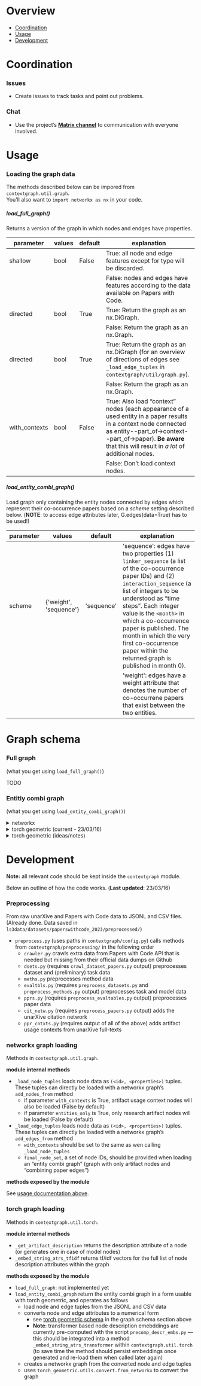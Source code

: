 # Overview

* [Coordination](#coordination)
* [Usage](#usage)
* [Development](#development)

# Coordination

### Issues

* Create issues to track tasks and point out problems.

### Chat

* Use the project’s **[Matrix channel](https://matrix.to/#/!TJpokbSjPiQzYMsiFC:kit.edu?via=kit.edu)** to communication with everyone involved.

# Usage

### Loading the graph data

The methods described below can be impored from `contextgraph.util.graph`.  
You’ll also want to `import networkx as nx` in your code.

##### load\_full\_graph()

Returns a version of the graph in which nodes and endges have properties.

parameter | values | default | explanation
--------- | ------ | ------- | -----------
shallow   | bool   | False   | True: all node and edge features except for type will be discarded.
&zwnj;    | &zwnj; | &zwnj;  | False: nodes and edges have features according to the data available on Papers with Code.
directed  | bool   | True    | True: Return the graph as an nx.DiGraph.
&zwnj;    | &zwnj; | &zwnj;  | False: Return the graph as an nx.Graph.
directed  | bool   | True    | True: Return the graph as an nx.DiGraph (for an overview of directions of edges see `_load_edge_tuples` in `contextgraph/util/graph.py`).
&zwnj;    | &zwnj; | &zwnj;  | False: Return the graph as an nx.Graph.
with\_contexts  | bool | False | True: Also load “context” nodes (each appearance of a used entity in a paper results in a context node connected as entity--part\_of-&gt;context--part\_of-&gt;paper). **Be aware** that this will result in *a lot* of additional nodes.
&zwnj;    | &zwnj; | &zwnj;  | False: Don’t load context nodes.

##### load\_entity\_combi\_graph()

Load graph only containing the entity nodes connected by edges which represent their co-occurrence papers based on a *scheme* setting described below. (**NOTE**: to access edge attributes later, G.edges(data=True) has to be used!)

parameter | values | default | explanation
--------- | ------ | ------- | -----------
scheme    | {'weight', 'sequence'} | 'sequence' | 'sequence': edges have two properties (1) `linker_sequence` (a list of the co-occurrence paper IDs) and (2) `interaction_sequence` (a list of integers to be understood as “time steps”. Each integer value is the `<month>` in which a co-occurrence paper is published. The month in which the very first co-occurrence paper within the returned graph is published in month 0).
&zwnj;    | &zwnj; | &zwnj;  | 'weight': edges have a weight attribute that denotes the number of co-occurrene papers that exist between the two entities.


# Graph schema

### Full graph

(what you get using `load_full_graph()`)

TODO

### Entitiy combi graph

(what you get using `load_entity_combi_graph()`)

<details>
<summary>networkx</summary>

* node features
    * tasks
        * id (str)
        * type (str)
        * name (str)
        * description (str)
        * categories (list)
    * method
        * url (str)
        * name (str)
        * full\_name (str)
        * description (str)
        * paper (dict)
        * introduced\_year (int)
        * source\_url (str)
        * source\_title (str)
        * code\_snippet_url (str)
        * num\_papers (int)
        * id (str)
        * type (str)
    * model
        * id (str)
        * type (str)
        * name (str)
        * using\_paper\_titles (list)
        * evaluations (list)
    * dataset
        * url (str)
        * name (str)
        * full\_name (str)
        * homepage (str)
        * description (str)
        * paper (dict)
        * introduced_date (str)
        * warning (NoneType)
        * modalities (list)
        * languages (list)
        * num_papers (int)
        * data\_loaders (list)
        * id (str)
        * type (str)
        * year (int)
        * month (int)
        * day (int)
        * variant\_surface\_forms (list)

</details>

<details>
<summary>torch geometric (current - 23/03/16)</summary>

* node features
    * id (ordinal) (0..\<num\_nodes\>)
    * type (ordinal) (dataset: 0, method: 1, model: 2, task: 3)
    * description (transformer based embedding)
* edge features
    * “weight” (=number of combined use papers, see [load\_entity\_combi\_graph() scheme parameter](#load_entity_combi_graph))

</details>

<details>
<summary>torch geometric (ideas/notes)</summary>

* node features
    * tasks
        * id (ordinal)
        * type (ordinal)
        * description (bag of words)
        * categories (one-hot enconding)
    * method
        * id (ordinal)
        * type (ordinal)
        * description (bag of words)
        * introduced\_year (int)
        * num\_papers (int)
    * model
        * id (ordinal)
        * type (ordinal)
        * num\_papers (int) (derived from using\_paper\_titles)
        * evaluations (int (number of evaluations))
    * dataset
        * id (ordinal)
        * type (ordinal)
        * description (bag of words)
        * introduced\_date (int)
        * modalities (one-hot encoding)
        * num\_papers (int)
        * data\_loaders (int (number of data loaders))

</details>

# Development

**Note:** all relevant code should be kept inside the `contextgraph` module.

Below an outline of how the code works. (**Last updated**: 23/03/16)

### Preprocessing

From raw unarXive and Papers with Code data to JSONL and CSV files. (Already done. Data saved in `ls3data/datasets/paperswithcode_2023/preprocessed/`)

* `preprocess.py` (uses paths in `contextgraph/config.py`) calls methods from `contextgraph/preprocessing/` in the following order
    * `crawler.py` crawls extra data from Papers with Code API that is needed but missing from their official data dumps on Github
    * `dsets.py`  (requires `crawl_dataset_papers.py` output)  preprocesses dataset and (preliminary) task data
    * `meths.py`  preprocesses method data
    * `evaltbls.py`  (requires `preprocess_datasets.py` and `preprocess_methods.py` output) preprocesses task and model data
    * `pprs.py`  (requires `preprocess_evaltables.py` output) preprocesses paper data
    * `cit_netw.py`  (requires `preprocess_papers.py` output) adds the unarXive citation network
    * `ppr_cntxts.py` (requires output of all of the above) adds artifact usage contexts from unarXive full-texts

### networkx graph loading

Methods in `contextgraph.util.graph`.

**module internal methods**

* `_load_node_tuples` loads node data as `(<id>, <properties>)` tuples. These tuples can directly be loaded with a networkx graph’s `add_nodes_from` method
    * if parameter `with_contexts` is True, artifact usage context nodes will also be loaded (False by default)
    * if parameter `entities_only` is True, only research artifact nodes will be loaded (False by default)
* `_load_edge_tuples` loads node data as `(<id>, <properties>)` tuples. These tuples can directly be loaded with a networkx graph’s `add_edges_from` method
    * `with_contexts` should be set to the same as wen calling `_load_node_tuples`
    * `final_node_set`, a set of node IDs, should be provided when loading an “entity combi graph” (graph with only artifact nodes and “combining paper edges”)

**methods exposed by the module**

See [usage documentation above](#usage).

### torch graph loading

Methods in `contextgraph.util.torch`.

**module internal methods**

* `_get_artifact_description` returns the description attribute of a node (or generates one in case of model nodes)
* `_embed_string_atrs_tfidf` returns tf/idf vectors for the full list of node description attributes within the graph

**methods exposed by the module**

* `load_full_graph`: not implemented yet
* `load_entity_combi_graph` return the entity combi graph in a form usable with torch geometric, and operates as follows
    * load node and edge tuples from the JSONL and CSV data
    * converts node and edge attributes to a numerical form
        * see [torch geometric schema](#entitiy-combi-graph) in the graph schema section above
        * **Note**: transformer based node description emebddings are currently pre-computed with the script `precomp_descr_embs.py` — this should be integrated into a method `_embed_string_atrs_transformer` within `contextgraph.util.torch` (to save time the method should persist embeddings once generated and re-load them when called later again)
    * creates a networkx graph from the converted node and edge tuples
    * uses `torch_geometric.utils.convert.from_networkx` to convert the graph
